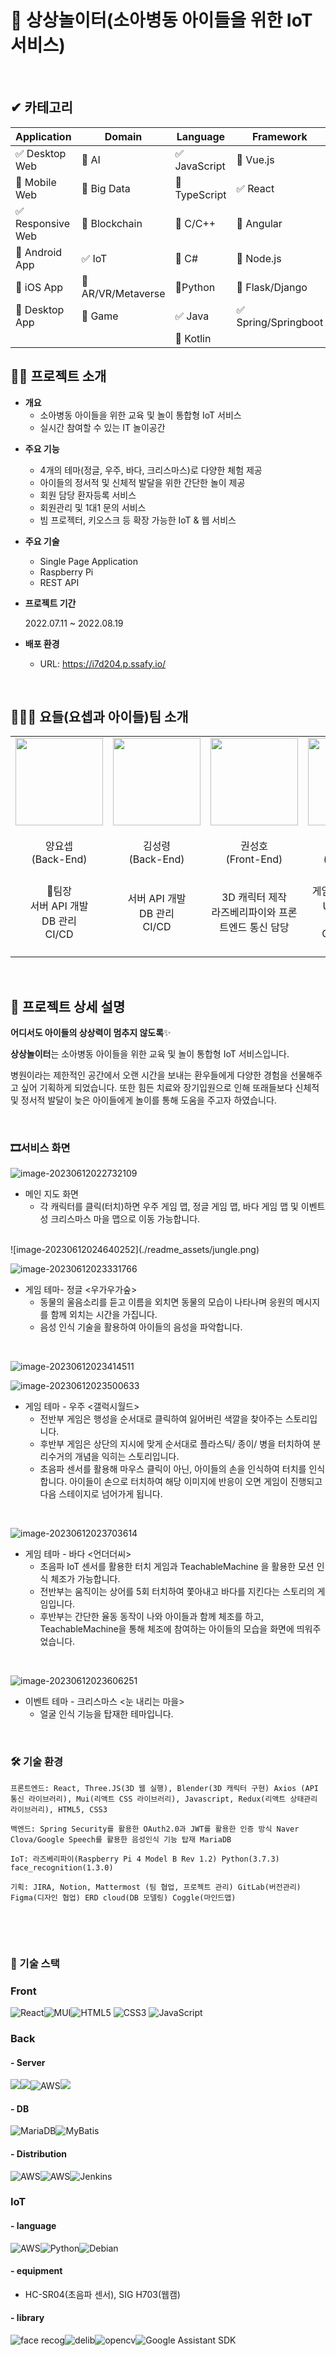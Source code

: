 # 🎪 상상놀이터(소아병동 아이들을 위한 IoT 서비스)

<!-- 필수 항목 -->

</br>

## ✔ 카테고리

| Application | Domain | Language | Framework |
| ---- | ---- | ---- | ---- |
| :white_check_mark: Desktop Web | :black_square_button: AI | :white_check_mark: JavaScript | :black_square_button: Vue.js |
| :black_square_button: Mobile Web | :black_square_button: Big Data | :black_square_button: TypeScript | :white_check_mark: React |
| :white_check_mark: Responsive Web | :black_square_button: Blockchain | :black_square_button: C/C++ | :black_square_button: Angular |
| :black_square_button: Android App | :white_check_mark: IoT | :black_square_button: C# | :black_square_button: Node.js |
| :black_square_button: iOS App | :black_square_button: AR/VR/Metaverse | :black_square_button: ​Python | :black_square_button: Flask/Django |
| :black_square_button: Desktop App | :black_square_button: Game | :white_check_mark: Java | :white_check_mark: Spring/Springboot |
| | | :black_square_button: Kotlin | |

<!-- 필수 항목 -->

## 💁‍♀️ 프로젝트 소개

- **개요**
  - 소아병동 아이들을 위한 교육 및 놀이 통합형 IoT 서비스
  - 실시간 참여할 수 있는 IT 놀이공간

* **주요 기능**

  * 4개의 테마(정글, 우주, 바다, 크리스마스)로 다양한 체험 제공
  * 아이들의 정서적 및 신체적 발달을 위한 간단한 놀이 제공
  * 회원 담당 환자등록 서비스
  * 회원관리 및 1대1 문의 서비스
  * 빔 프로젝터, 키오스크 등 확장 가능한 IoT & 웹 서비스

* **주요 기술**

  - Single Page Application
  - Raspberry Pi
  - REST API

* **프로젝트 기간**

  2022.07.11 ~ 2022.08.19

* **배포 환경**

  - URL: https://i7d204.p.ssafy.io/

</br>

## 👨‍👧‍👧 요들(요셉과 아이들)팀 소개
<table>
    <tr>
        <td height="140px" align="center">
            <img src="https://em-content.zobj.net/thumbs/160/microsoft/310/owl_1f989.png" width="140px" /> <br><br> 양요셉 <br>(Back-End) </a> <br></td>
        <td height="140px" align="center"> 
            <img src="https://em-content.zobj.net/thumbs/160/microsoft/74/koala_1f428.png" width="140px" /> <br><br> 김성령 <br>(Back-End) </a> <br></td> 
        <td height="140px" align="center">
            <img src="https://us.123rf.com/450wm/get4net/get4net1709/get4net170903483/86683850-%ED%98%80%EA%B0%80-%EB%B6%99%EC%96%B4%EC%9E%88%EB%8A%94-%EC%95%85%EB%A7%88-%EA%B7%B8%EB%A6%BC-%EC%9D%B4%EB%AA%A8.jpg?ver=6" width="140px" /> <br><br> 권성호 <br>(Front-End) </a> <br></td>
        <td height="140px" align="center"> 
            <img src="https://www.emojiall.com/en/header-svg/%F0%9F%8E%84.png" width="140px" /> <br><br> 박소정 <br>(Front-End) </a> <br></td>
        <td height="140px" align="center"> 
            <img src="https://emoji-copy.com/imaj/2048/1F498.webp" width="140px" /> <br><br> 유지홍 <br>(Front-End) </a> <br></td> 
        <td height="140px" align="center">
            <img src="https://em-content.zobj.net/thumbs/160/microsoft/319/raccoon_1f99d.png" width="140px" /> <br><br> 임영선 <br>(IoT) </a> <br></td>
    </tr>
    <tr>
        <td align="center" width="140px"> 👑팀장 <br> 서버 API 개발 <br> DB 관리 <br> CI/CD 
        <td align="center" width="140px"> 서버 API 개발 <br> DB 관리 <br> CI/CD 
        <td align="center" width="140px"> 3D 캐릭터 제작 <br> 라즈베리파이와 프론트엔드 통신 담당
        <td align="center" width="140px"> 게임 작동방식 구현 <br> UI/UX 디자인 <br> Three.js <br> CSS 스타일링
        <td align="center" width="140px"> 웹 페이지 제작<br> 게임 작동방식 구현 <br> 라즈베리파이와 프론트엔드 통신 담당
        <td align="center" width="140px"> 초음파 센서를 이용한 터치기능 구현 <br> openCV, face_recognition을 이용한 얼굴인식 기능 구현
    </tr>
</table>

</br>

## 🎁 프로젝트 상세 설명

**어디서도 아이들의 상상력이 멈추지 않도록**✨

**상상놀이터**는 소아병동 아이들을 위한 교육 및 놀이 통합형 IoT 서비스입니다.

병원이라는 제한적인 공간에서 오랜 시간을 보내는 환우들에게 다양한 경험을 선물해주고 싶어 기획하게 되었습니다. 또한 힘든 치료와 장기입원으로 인해 또래들보다 신체적 및 정서적 발달이 늦은 아이들에게 놀이를 통해 도움을 주고자 하였습니다.

</br>

### 🎞️서비스 화면

![image-20230612022732109](./readme_assets/main_map.png)

- 메인 지도 화면
  - 각 캐릭터를 클릭(터치)하면 우주 게임 맵, 정글 게임 맵, 바다 게임 맵 및 이벤트성 크리스마스 마을 맵으로 이동 가능합니다.

</br>
![image-20230612024640252](./readme_assets/jungle.png)

![image-20230612023331766](./readme_assets/jungle2.png)

- 게임 테마- 정글 <우가우가숲>
  - 동물의 울음소리를 듣고 이름을 외치면 동물의 모습이 나타나며 응원의 메시지를 함께 외치는 시간을 가집니다.
  - 음성 인식 기술을 활용하여 아이들의 음성을 파악합니다.

</br>

![image-20230612023414511](./readme_assets/galaxy1.png)

![image-20230612023500633](./readme_assets/galaxy2.png)

- 게임 테마 - 우주 <갤럭시월드>
  - 전반부 게임은 행성을 순서대로 클릭하여 잃어버린 색깔을 찾아주는 스토리입니다.
  - 후반부 게임은 상단의 지시에 맞게 순서대로 플라스틱/ 종이/ 병을 터치하여 분리수거의 개념을 익히는 스토리입니다.
  - 초음파 센서를 활용해 마우스 클릭이 아닌, 아이들의 손을 인식하여 터치를 인식합니다. 아이들이 손으로 터치하여 해당 이미지에 반응이 오면 게임이 진행되고 다음 스테이지로 넘어가게 됩니다.

</br>

![image-20230612023703614](./readme_assets/ocean.png)

- 게임 테마 - 바다 <언더더씨>
  - 초음파 IoT 센서를 활용한 터치 게임과 TeachableMachine 을 활용한 모션 인식 체조가 가능합니다.
  - 전반부는 움직이는 상어를 5회 터치하여 쫓아내고 바다를 지킨다는 스토리의 게임입니다.
  - 후반부는 간단한 율동 동작이 나와 아이들과 함께 체조를 하고, TeachableMachine을 통해 체조에 참여하는 아이들의 모습을 화면에 띄워주었습니다.

</br>

![image-20230612023606251](./readme_assets/christmas.png)

- 이벤트 테마 - 크리스마스 <눈 내리는 마을>
  - 얼굴 인식 기능을 탑재한 테마입니다.

</br>



### 🛠 기술 환경

```
프론트엔드: React, Three.JS(3D 웹 실행), Blender(3D 캐릭터 구현) Axios (API 통신 라이브러리), Mui(리액트 CSS 라이브러리), Javascript, Redux(리액트 상태관리 라이브러리), HTML5, CSS3

백엔드: Spring Security를 활용한 OAuth2.0과 JWT를 활용한 인증 방식 Naver Clova/Google Speech를 활용한 음성인식 기능 탑재 MariaDB

IoT: 라즈베리파이(Raspberry Pi 4 Model B Rev 1.2) Python(3.7.3) face_recognition(1.3.0)

기획: JIRA, Notion, Mattermost (팀 협업, 프로젝트 관리) GitLab(버전관리) Figma(디자인 협업) ERD cloud(DB 모델링) Coggle(마인드맵)
```

</br>

​             

### 📒 기술 스택

### Front

<img alt="React" src="https://img.shields.io/badge/React-61DAFB?style=for-the-badge&logo=React&logoColor=black"><img alt="MUI" src="https://img.shields.io/badge/MUI-007FFF?style=for-the-badge&logo=MUI&logoColor=white"><img  alt="HTML5" src="https://img.shields.io/badge/HTML5-E34F26?style=for-the-badge&logo=html5&logoColor=white"> <img alt="CSS3" src="https://img.shields.io/badge/CSS3-1572B6?style=for-the-badge&logo=CSS3&logoColor=white"> <img alt="JavaScript" src="https://img.shields.io/badge/JavaScript-F7DF1E?style=for-the-badge&logo=JavaScript&logoColor=black">



### Back

#### - Server

<img src="https://img.shields.io/badge/JAVA 11-007396?style=for-the-badge&logo=java&logoColor=white"><img src="https://img.shields.io/badge/Spring Boot 2.7.1-6DB33F?style=for-the-badge&logo=Spring&logoColor=white"><img alt="AWS" src="https://img.shields.io/badge/Spring Security 5.7.2-6DB33F?style=for-the-badge&logo=Spring Security&logoColor=white"><img src="https://img.shields.io/badge/Gradle-02303A?style=for-the-badge&logo=Gradle&logoColor=white">



#### - DB

<img alt="MariaDB" src="https://img.shields.io/badge/MariaDB 10.6.8-003545?style=for-the-badge&logo=MariaDB&logoColor=white"><img alt="MyBatis" src="https://img.shields.io/badge/MyBatis-000000?style=for-the-badge&logo=MyBatis&logoColor=white">



#### - Distribution

<img alt="AWS" src="https://img.shields.io/badge/Docker-2496ED?style=for-the-badge&logo=Docker&logoColor=white"><img alt="AWS" src="https://img.shields.io/badge/Amazon AWS-f7f7f7?style=for-the-badge&logo=Amazon AWS&logoColor=f89400"><img alt="Jenkins" src="https://img.shields.io/badge/Jenkins-D24939?style=for-the-badge&logo=Jenkins&logoColor=white">



### IoT

#### - language

<img alt="AWS" src="https://img.shields.io/badge/Raspberry Pi-2496ED?style=for-the-badge&logo=Raspberry Pi&logoColor=white"><img alt="Python" src="https://img.shields.io/badge/Debian version 10 (buster)-A81D33?style=for-the-badge&logo=Python&logoColor=white"><img alt="Debian" src="https://img.shields.io/badge/Python 3.7.3/3.8.12-3776AB?style=for-the-badge&logo=Debian&logoColor=white">



#### - equipment

* HC-SR04(초음파 센서), SIG H703(웹캠)

#### - library

<img alt="face recog" src="https://img.shields.io/badge/Face Recognition v 1.2.2-ffffff?style=for-the-badge&logoColor=white"><img alt="delib" src="https://img.shields.io/badge/dlib(19.24.99)-ffffff?style=for-the-badge&logoColor=white"><img alt="opencv" src="https://img.shields.io/badge/openCV(4.5.1)-ffffff?style=for-the-badge&logoColor=white"><img alt="Google Assistant SDK" src="https://img.shields.io/badge/Google Assistant SDK-ffffff?style=for-the-badge&&logo=Google&logoColor=black">

